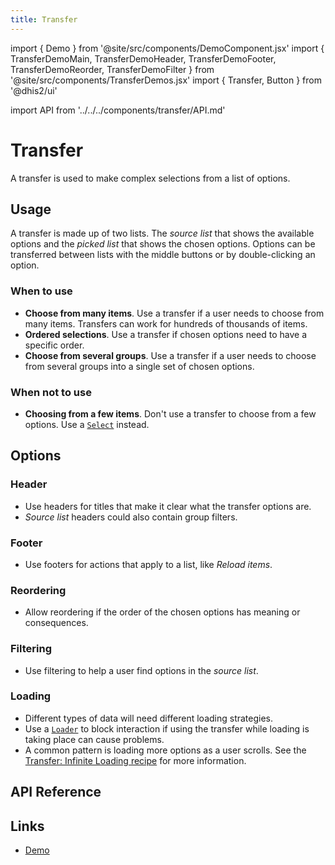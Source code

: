 ```yaml
---
title: Transfer
---
```


import { Demo } from '@site/src/components/DemoComponent.jsx'
import { TransferDemoMain, TransferDemoHeader, TransferDemoFooter, TransferDemoReorder, TransferDemoFilter } from '@site/src/components/TransferDemos.jsx'
import { Transfer, Button } from '@dhis2/ui'

import API from '../../../components/transfer/API.md'

# Transfer

A transfer is used to make complex selections from a list of options.

<Demo>
    <TransferDemoMain/>
</Demo>

## Usage

A transfer is made up of two lists. The _source list_ that shows the available options and the _picked list_ that shows the chosen options. Options can be transferred between lists with the middle buttons or by double-clicking an option.

### When to use

-   **Choose from many items**. Use a transfer if a user needs to choose from many items. Transfers can work for hundreds of thousands of items.
-   **Ordered selections**. Use a transfer if chosen options need to have a specific order.
-   **Choose from several groups**. Use a transfer if a user needs to choose from several groups into a single set of chosen options.

### When not to use

-   **Choosing from a few items**. Don't use a transfer to choose from a few options. Use a [`Select`](select.md) instead.

## Options

### Header

<Demo>
    <TransferDemoHeader />
</Demo>

-   Use headers for titles that make it clear what the transfer options are.
-   _Source list_ headers could also contain group filters.

### Footer

<Demo>
    <TransferDemoFooter/>
</Demo>

-   Use footers for actions that apply to a list, like _Reload items_.

### Reordering

<Demo>
    <TransferDemoReorder />
</Demo>

-   Allow reordering if the order of the chosen options has meaning or consequences.

### Filtering

<Demo>
    <TransferDemoFilter />
</Demo>

-   Use filtering to help a user find options in the _source list_.

### Loading

-   Different types of data will need different loading strategies.
-   Use a [`Loader`](loading.md) to block interaction if using the transfer while loading is taking place can cause problems.
-   A common pattern is loading more options as a user scrolls. See the [Transfer: Infinite Loading recipe](../recipes/transfer-infinite-loading-all-options-selected.md) for more information.

## API Reference

<API />

## Links

-   [Demo](https://ui.dhis2.nu/demo/?path=/story/forms-transfer--multiple)

